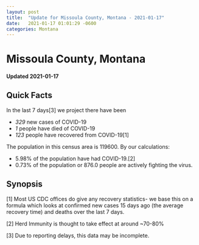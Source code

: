 ```yaml
---
layout: post
title:  "Update for Missoula County, Montana - 2021-01-17"
date:   2021-01-17 01:01:29 -0600
categories: Montana
---
```


# Missoula County, Montana
#### Updated 2021-01-17

## Quick Facts

In the last 7 days[3] we project there have been
- *329* new cases of COVID-19
- *1* people have died of COVID-19
- *123* people have recovered from COVID-19[1]

The population in this census area is 119600. By our calculations:
- 5.98% of the population have had COVID-19.[2]
- 0.73% of the population or 876.0 people are actively fighting the virus.

## Synopsis




[1] Most US CDC offices do give any recovery statistics- we base this on a formula which looks at confirmed new cases
15 days ago (the average recovery time) and deaths over the last 7 days.

[2] Herd Immunity is thought to take effect at around ~70-80%

[3] Due to reporting delays, this data may be incomplete.
 
    